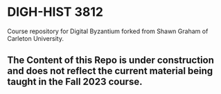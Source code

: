 # DIGH-HIST 3812

Course repository for Digital Byzantium forked from Shawn Graham of Carleton University.

## The Content of this Repo is under construction and does not reflect the current material being taught in the Fall 2023 course.


